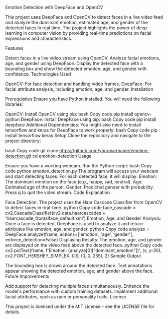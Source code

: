 Emotion Detection with DeepFace and OpenCV

This project uses DeepFace and OpenCV to detect faces in a live video feed and analyze the dominant emotion, estimated age, and gender of the detected faces in real time. The project highlights the power of deep learning in computer vision by providing real-time predictions on facial expressions and characteristics.

Features

Detect faces in a live video stream using OpenCV.
Analyze facial emotions, age, and gender using DeepFace.
Display the detected face with a bounding box and show the detected emotion, age, and gender with confidence.
Technologies Used

OpenCV: For face detection and handling video frames.
DeepFace: For facial attribute analysis, including emotion, age, and gender.
Installation

Prerequisites
Ensure you have Python installed. You will need the following libraries:

OpenCV: Install OpenCV using pip:
bash
Copy code
pip install opencv-python
DeepFace: Install DeepFace using pip:
bash
Copy code
pip install deepface
Additional Dependencies: You might also need to install tensorflow and keras for DeepFace to work properly:
bash
Copy code
pip install tensorflow keras
Setup
Clone the repository and navigate to the project directory:

bash
Copy code
git clone https://github.com/yourusername/emotion-detection.git
cd emotion-detection
Usage

Ensure you have a working webcam.
Run the Python script:
bash
Copy code
python emotion_detection.py
The program will access your webcam and start detecting faces. For each detected face, it will display:
Emotion: The dominant emotion on the face (e.g., happy, sad, neutral).
Age: Estimated age of the person.
Gender: Predicted gender with probability.
Press q to quit the video stream.
Code Explanation

Face Detection: The project uses the Haar Cascade Classifier from OpenCV to detect faces in real-time.
python
Copy code
face_cascade = cv2.CascadeClassifier(cv2.data.haarcascades + 'haarcascade_frontalface_default.xml')
Emotion, Age, and Gender Analysis: Once a face is detected, DeepFace is used to analyze it and return attributes like emotion, age, and gender.
python
Copy code
analyze = DeepFace.analyze(frame, actions=['emotion', 'age', 'gender'], enforce_detection=False)
Displaying Results: The emotion, age, and gender are displayed on the video feed above the detected face.
python
Copy code
cv2.putText(frame, f'Emotion: {analyze[0]["dominant_emotion"]}', (x, y-30), cv2.FONT_HERSHEY_SIMPLEX, 0.9, (0, 0, 255), 2)
Sample Output

The bounding box is drawn around the detected face.
Text annotations appear showing the detected emotion, age, and gender above the face.
Future Improvements

Add support for detecting multiple faces simultaneously.
Enhance the model's performance with custom training datasets.
Implement additional facial attributes, such as race or personality traits.
License

This project is licensed under the MIT License - see the LICENSE file for details.
